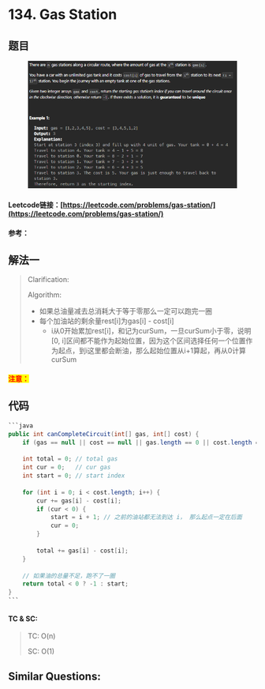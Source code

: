 # 134. Gas Station

## 题目

<figure><img src="../../.gitbook/assets/image (4) (1).png" alt=""><figcaption></figcaption></figure>

#### Leetcode链接：[https://leetcode.com/problems/gas-station/](https://leetcode.com/problems/gas-station/)

#### 参考：

## 解法一

> Clarification:&#x20;
>
> Algorithm:&#x20;
>
> * 如果总油量减去总消耗大于等于零那么一定可以跑完一圈
> * 每个加油站的剩余量rest\[i]为gas\[i] - cost\[i]
>   * i从0开始累加rest\[i]，和记为curSum，一旦curSum小于零，说明\[0, i]区间都不能作为起始位置，因为这个区间选择任何一个位置作为起点，到i这里都会断油，那么起始位置从i+1算起，再从0计算curSum

#### <mark style="color:red;">注意：</mark>

## 代码

````java
```java
public int canCompleteCircuit(int[] gas, int[] cost) {
    if (gas == null || cost == null || gas.length == 0 || cost.length == 0) return -1;

    int total = 0; // total gas
    int cur = 0;   // cur gas
    int start = 0; // start index

    for (int i = 0; i < cost.length; i++) {
        cur += gas[i] - cost[i];
        if (cur < 0) {
            start = i + 1; // 之前的油站都无法到达 i， 那么起点一定在后面
            cur = 0;
        }

        total += gas[i] - cost[i];
    }

    // 如果油的总量不足，跑不了一圈
    return total < 0 ? -1 : start;
}
```
````

#### TC & SC:&#x20;

> TC: O(n)
>
> SC: O(1)

## **Similar Questions:**&#x20;
